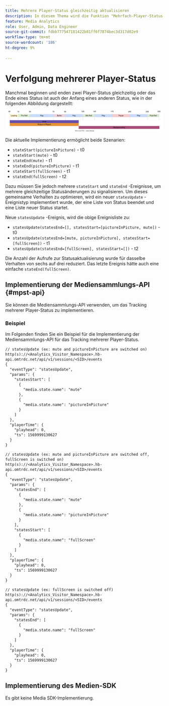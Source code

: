 ```yaml
---
title: Mehrere Player-Status gleichzeitig aktualisieren
description: In diesem Thema wird die Funktion "Mehrfach-Player-Status-Tracking"beschrieben.
feature: Media Analytics
role: User, Admin, Data Engineer
source-git-commit: fdbb777547181422b81ff6f7874bec3d317d02e9
workflow-type: tm+mt
source-wordcount: '186'
ht-degree: 9%

---
```


# Verfolgung mehrerer Player-Status

Manchmal beginnen und enden zwei Player-Status gleichzeitig oder das Ende eines Status ist auch der Anfang eines anderen Status, wie in der folgenden Abbildung dargestellt:

![Mehrere Player-Status](assets/multiple-player-states.svg)

Die aktuelle Implementierung ermöglicht beide Szenarien:
- `stateStart(pictureInPicture)` - t0
- `stateStart(mute)` - t0
- `stateEnd(mute)` - t1
- `stateEnd(pictureInPicture)` - t1
- `stateStart(fullScreen)` - t1
- `stateEnd(fullScreen)` - t2

Dazu müssen Sie jedoch mehrere `stateStart` und `stateEnd` -Ereignisse, um mehrere gleichzeitige Statusänderungen zu signalisieren. Um dieses gemeinsame Verhalten zu optimieren, wird ein neuer `statesUpdate` -Ereignistyp implementiert wurde, der eine Liste von Status beendet und eine Liste neuer Status startet.

Neue `statesUpdate` -Ereignis, wird die obige Ereignisliste zu:
- `statesUpdate(statesEnd=[], statesStart=[pictureInPicture, mute])` - t0
- `statesUpdate(statesEnd=[mute, pictureInPicture], statesStart=[fullScreen])` - t1
- `statesUpdate(statesEnd=[fullScreen], statesStart=[])` - t2

Die Anzahl der Aufrufe zur Statusaktualisierung wurde für dasselbe Verhalten von sechs auf drei reduziert. Das letzte Ereignis hätte auch eine einfache `stateEnd(fullScreen)`.

## Implementierung der Mediensammlungs-API {#mpst-api}

Sie können die Mediensammlungs-API verwenden, um das Tracking mehrerer Player-Status zu implementieren.

### Beispiel

Im Folgenden finden Sie ein Beispiel für die Implementierung der Mediensammlungs-API für das Tracking mehrerer Player-Status.

```
// statesUpdate (ex: mute and pictureInPicture are switched on)
http(s)://<Analytics_Visitor_Namespace>.hb-api.omtrdc.net/api/v1/sessions/<SID>/events
{
  "eventType": "statesUpdate",
  "params": {
    "statesStart": [
      {
        "media.state.name": "mute"
      },
      {
        "media.state.name": "pictureInPicture"
      }
    ]
  },
  "playerTime": {
    "playhead": 0,
    "ts": 1569999130627
  }
}
```

```
// statesUpdate (ex: mute and pictureInPicture are switched off, fullScreen is switched on)
http(s)://<Analytics_Visitor_Namespace>.hb-api.omtrdc.net/api/v1/sessions/<SID>/events
{
  "eventType": "statesUpdate",
  "params": {
    "statesEnd": [
      {
        "media.state.name": "mute"
      },
      {
        "media.state.name": "pictureInPicture"
      }
    ],
    "statesStart": [
      {
        "media.state.name": "fullScreen"
      }
    ]
  },
  "playerTime": {
    "playhead": 0,
    "ts": 1569999130627
  }
}
```

```
// statesUpdate (ex: fullScreen is switched off)
http(s)://<Analytics_Visitor_Namespace>.hb-api.omtrdc.net/api/v1/sessions/<SID>/events
{
  "eventType": "statesUpdate",
  "params": {
    "statesEnd": [
      {
        "media.state.name": "fullScreen"
      }
    ]
  },
  "playerTime": {
    "playhead": 0,
    "ts": 1569999130627
  }
}
```

## Implementierung des Medien-SDK

Es gibt keine Media SDK-Implementierung.

